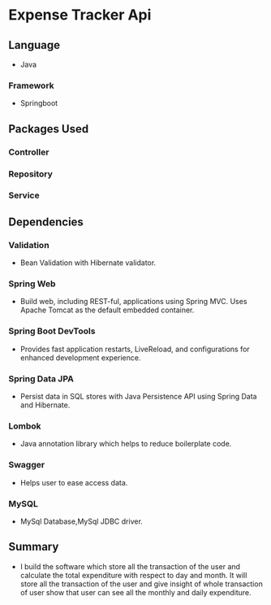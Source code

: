 # Expense Tracker Api #

## Language ##
* Java

### Framework ###
* Springboot

## Packages Used ##
### Controller ###
### Repository ###
### Service ###

## Dependencies ##

###  Validation ###
* Bean Validation with Hibernate validator.

###  Spring Web ###
* Build web, including REST-ful, applications using Spring MVC. Uses Apache Tomcat as the default embedded container.

###  Spring Boot DevTools ###
* Provides fast application restarts, LiveReload, and configurations for enhanced development experience.

### Spring Data JPA ###
* Persist data in SQL stores with Java Persistence API using Spring Data and Hibernate.

### Lombok ###
* Java annotation library which helps to reduce boilerplate code.

### Swagger ###
* Helps user to ease access data.

### MySQL ###
* MySql Database,MySql JDBC driver.

## Summary ##
* I build the software which store all the transaction of the user and calculate the total expenditure with respect to day and month.
It will store all the transaction of the user and give insight of whole transaction of user show that user can see all the monthly and daily expenditure.
